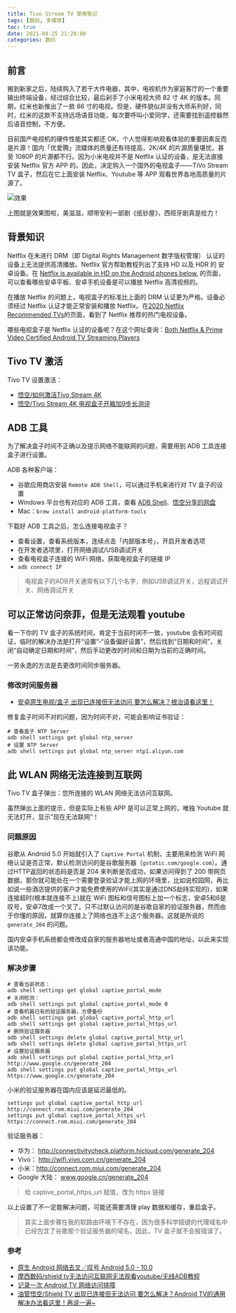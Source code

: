 ```yaml
---
title: Tivo Stream TV 使用笔记
tags: [数码, 多媒体]
toc: true
date: 2021-04-25 21:29:08
categories: 数码
---
```


## 前言

搬到新家之后，陆续购入了若干大件电器，其中，电视机作为家庭客厅的一个重要输出终端设备，经过综合比较，最后剁手了小米电视大师 82 寸 4K 的版本。同期，红米也新推出了一款 86 寸的电视。但是，硬件貌似并没有大师系列好，同时，红米的这款不支持远场语音功能，每次要呼叫小爱同学，还需要找到遥控器然后语音控制，不方便。

目前国产电视机的硬件性能其实都还 OK，个人觉得影响观看体验的重要因素反而是片源！国内「优爱腾」流媒体的质量还有待提高，2K/4K 的片源质量堪忧，甚至 1080P 的片源都不行。因为小米电视并不是 Netflix 认证的设备，是无法直接安装 Netflix 官方 APP 的。因此，决定购入一个国外的电视盒子——TiVo Stream TV 盒子，然后在它上面安装 Netflix、Youtube 等 APP 观看世界各地高质量的片源了。

![效果](https://gitee.com/michael_xiang/images/raw/master/uPic/aa9Skp.png)

上图就是效果图啦，美滋滋，顺带安利一部剧《纸钞屋》，西班牙剧真是给力！

<!-- more -->
## 背景知识

Netflix 在未进行 DRM（即 Digital Rights Management 数字版权管理） 认证的设备上无法提供高清播放。Netflix 官方帮助教程列出了支持 HD 以及 HDR 的 安卓设备。在 [Netflix is available in HD on the Android phones below.](https://help.netflix.com/en/node/23939/cn) 的页面，可以查看哪些安卓平板、安卓手机设备是可以播放 Netflix 高清视频的。

在播放 Netflix 的问题上，电视盒子的标准比上面的 DRM 认证更为严格。设备必须经过 Netflix 认证才能正常安装和播放 Netflix。在[2020 Netflix Recommended TVs](https://devices.netflix.com/en/recommendedtv/2020/#tvs)的页面，看到了 Netflix 推荐的热门电视设备。

哪些电视盒子是 Netflix 认证的设备呢？在这个网址查询：[Both Netflix & Prime Video Certified Android TV Streaming Players](https://www.androidtv-guide.com/streaming-gaming/netflix-amazon-atv-certified)

## Tivo TV 激活

Tivo TV 设置激活：
- [悟空/如何激活Tivo Stream 4K](https://didiboy0702.gitbook.io/wukongdaily/test/ru-he-ji-huo-tivo-stream-4k)
- [悟空/Tivo Stream 4K 电视盒子开箱加9步长测评](https://www.youtube.com/watch?v=Rxv0E3kMa4Y)

## ADB 工具

为了解决盒子时间不正确以及提示网络不能联网的问题，需要用到 ADB 工具连接盒子进行设置。

ADB 各种客户端：
- 谷歌应用商店安装 `Remote ADB Shell`，可以通过手机来进行对 TV 盒子的设置
- Windows 平台也有对应的 ADB 工具，查看 [ADB Shell](https://adbshell.com/)、[悟空分享的网盘](https://drive.google.com/drive/folders/1PIT3issyC3qD_mjt9HRVJkM2qTlphXWk)
- Mac：`brew install android-platform-tools`

下载好 ADB 工具之后，怎么连接电视盒子？
- 查看设置，查看系统版本，连续点击「内部版本号」，开启开发者选项
- 在开发者选项里，打开网络调试/USB调试开关
- 查看电视盒子连接的 WiFi 网络，获取电视盒子的链接 IP
- `adb connect IP`

> 电视盒子的ADB开关通常有以下几个名字，例如USB调试开关，远程调试开关、网络调试开关

## 可以正常访问奈菲，但是无法观看 youtube

看一下你的 TV 盒子的系统时间，肯定于当前时间不一致，youtube 会有时间验证，临时的解决办法是打开“设置”-“设备偏好设置”，然后找到“日期和时间”，关闭“自动确定日期和时间”，然后手动更改的时间和日期为当前的正确时间。

一劳永逸的方法是去更改时间同步服务器。

### 修改时间服务器

- [安卓原生电视/盒子 出现已连接但无法访问 要怎么解决？根治请看这里！](https://www.bilibili.com/video/av286661109/)

修复盒子时间不对的问题，因为时间不对，可能会影响证书验证：
``` shell
# 查看盒子 NTP Server
adb shell settings get global ntp_server
# 设置 NTP Server
adb shell settings put global ntp_server ntp1.aliyun.com
```

## 此 WLAN 网络无法连接到互联网

Tivo TV 盒子弹出：您所连接的 WLAN 网络无法访问互联网。

虽然弹出上面的提示，但是实际上有些 APP 是可以正常上网的，唯独 Youtube 就无法打开，显示”现在无法联网“！

### 问题原因

谷歌从 Android 5.0 开始就引入了 `Captive Portal` 机制，主要用来检测 WiFI 网络认证是否正常，默认检测访问的是谷歌服务器（`gstatic.com/google.com`）。通过HTTP返回的状态码是否是 204 来判断是否成功，如果访问得到了 200 带网页数据，那你就可能处在一个需要登录验证才能上网的环境里，比如说校园网，再比如说一些酒店提供的客户才能免费使用的WiFi(其实是通过DNS劫持实现的)，如果连接超时(根本就连接不上)就在 WiFi 图标和信号图标上加一个标志，安卓5和6是叹号，安卓7改成一个叉了。只不过默认访问的是谷歌自家的验证服务器，然而由于你懂的原因，就算你连接上了网络也连不上这个服务器。这就是所说的 `generate_204` 的问题。

国内安卓手机系统都会修改成自家的服务器地址或者高通中国的地址，以此来实现该功能。

### 解决步骤
```
# 查看当前状态：
adb shell settings get global captive_portal_mode
# 关闭检测：
adb shell settings put global captive_portal_mode 0
# 查看机器已有的验证服务器，方便备份 
adb shell settings get global captive_portal_http_url
adb shell settings get global captive_portal_https_url
# 删除验证服务器
adb shell settings delete global captive_portal_http_url
adb shell settings delete global captive_portal_https_url
# 设置验证服务器
adb shell settings put global captive_portal_http_url http://www.google.cn/generate_204
adb shell settings put global captive_portal_https_url https://www.google.cn/generate_204
```

小米的验证服务器在国内应该是延迟最低的。
```
settings put global captive_portal_http_url http://connect.rom.miui.com/generate_204
settings put global captive_portal_https_url https://connect.rom.miui.com/generate_204
```

验证服务器：
- 华为： http://connectivitycheck.platform.hicloud.com/generate_204
- Vivo： http://wifi.vivo.com.cn/generate_204
- 小米：http://connect.rom.miui.com/generate_204
- Google 大陆： www.google.cn/generate_204

> 给 captive_portal_https_url 赋值，改为 https 链接

以上设置了不一定能解决问题，可能还需要清理 play 数据和缓存，重启盒子。

> 其实上面步骤在我的软路由环境下不存在，因为很多科学插键的代理域名中已经包含了谷歌那个验证服务器的域名，因此，TV 盒子就不会报错误了。

### 参考

- [原生 Android 网络去叉／叹号 Android 5.0 - 10.0](https://ericclose.github.io/Captive-Portal-Android.html)
- [摩西数码/shield tv无法访问互联网无法观看youtube/无线ADB教程](http://www.moxishuma.cn/index.php/archives/32/)
- [记录一次 Android TV 网络访问排障](https://a-li.me/844.html)
- [油管悟空/Shield TV 出现已连接但无法访问 要怎么解决？Android TV的通用解决办法看这里！再说一遍~](https://www.youtube.com/watch?v=Hsmp0IfCZfw)